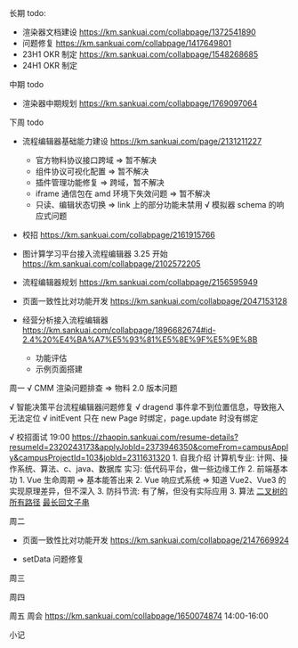 长期 todo:
  - 渲染器文档建设 https://km.sankuai.com/collabpage/1372541890
  - 问题修复 https://km.sankuai.com/collabpage/1417649801
  - 23H1 OKR 制定 https://km.sankuai.com/collabpage/1548268685
  - 24H1 OKR 制定 

中期 todo
  - 渲染器中期规划 https://km.sankuai.com/collabpage/1769097064
  
下周 todo
  - 流程编辑器基础能力建设 https://km.sankuai.com/page/2131211227
    - 官方物料协议接口跨域 => 暂不解决
    - 组件协议可视化配置 => 暂不解决
    - 插件管理功能修复 => 跨域，暂不解决
    - iframe 通信包在 amd 环境下失效问题 => 暂不解决
    - 只读、编辑状态切换 => link 上的部分功能未禁用
    √ 模拟器 schema 的响应式问题
  
  - 校招 https://km.sankuai.com/collabpage/2161915766

  - 图计算学习平台接入流程编辑器 3.25 开始 https://km.sankuai.com/collabpage/2102572205
  
  - 流程编辑器规划 https://km.sankuai.com/collabpage/2156595949

  - 页面一致性比对功能开发 https://km.sankuai.com/collabpage/2047153128

  - 经营分析接入流程编辑器 https://km.sankuai.com/collabpage/1896682674#id-2.4%20%E4%BA%A7%E5%93%81%E5%8E%9F%E5%9E%8B
    - 功能评估
    - 示例页面搭建

周一
  √ CMM 渲染问题排查 => 物料 2.0 版本问题

  √ 智能决策平台流程编辑器问题修复
    √ dragend 事件拿不到位置信息，导致拖入无法定位
    √ initEvent 只在 new Page 时绑定，page.update 时没有绑定

  √ 校招面试 19:00 https://zhaopin.sankuai.com/resume-details?resumeId=2320243173&applyJobId=2373946350&comeFrom=campusApply&campusProjectId=103&jobId=2311631320
    1. 自我介绍
      计算机专业: 计网、操作系统、算法、c、java、数据库
      实习: 低代码平台，做一些边缘工作
    2. 前端基本功
      1. Vue 生命周期 => 基本能答出来
      2. Vue 响应式系统 => 知道 Vue2、Vue3 的实现原理差异，但不深入
      3. 防抖节流: 有了解，但没有实际应用
    3. 算法
      [二叉树的所有路径](https://leetcode.cn/problems/binary-tree-paths/)
      [最长回文子串](https://leetcode.cn/problems/longest-palindromic-substring/submissions/499484893/)

周二
  - 页面一致性比对功能开发 https://km.sankuai.com/collabpage/2147669924

  - setData 问题修复

周三
  

周四
  

周五
  周会 https://km.sankuai.com/collabpage/1650074874 14:00-16:00
  
小记


